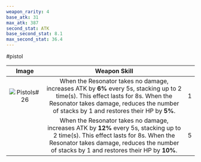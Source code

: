 ```yaml
---
weapon_rarity: 4
base_atk: 31
max_atk: 387
second_stat: ATK
base_second_stat: 8.1
max_second_stat: 36.4
---
```

#pistol

|                                                                           Image                                                                           |                                                                                                          Weapon Skill                                                                                                           |     |
| :-------------------------------------------------------------------------------------------------------------------------------------------------------: | :-----------------------------------------------------------------------------------------------------------------------------------------------------------------------------------------------------------------------------: | --- |
| ![Pistols#26](https://static.wikia.nocookie.net/wutheringwaves/images/f/f9/Weapon_Pistols26.png/revision/latest/scale-to-width-down/74?cb=20240526015621) |  When the Resonator takes no damage, increases ATK by **6%** every 5s, stacking up to 2 time(s). This effect lasts for 8s. When the Resonator takes damage, reduces the number of stacks by 1 and restores their HP by **5%**.  | 1   |
|                                                                                                                                                           | When the Resonator takes no damage, increases ATK by **12%** every 5s, stacking up to 2 time(s). This effect lasts for 8s. When the Resonator takes damage, reduces the number of stacks by 1 and restores their HP by **10%**. | 5   |


